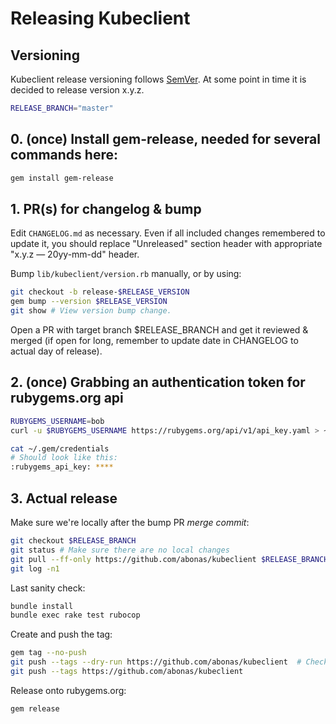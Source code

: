 # Releasing Kubeclient

## Versioning
Kubeclient release versioning follows [SemVer](https://semver.org/).
At some point in time it is decided to release version x.y.z.

```bash
RELEASE_BRANCH="master"
```

## 0. (once) Install gem-release, needed for several commands here:

```bash
gem install gem-release
```

## 1. PR(s) for changelog & bump

Edit `CHANGELOG.md` as necessary.  Even if all included changes remembered to update it, you should replace "Unreleased" section header with appropriate "x.y.z — 20yy-mm-dd" header.

Bump `lib/kubeclient/version.rb` manually, or by using:
```bash
git checkout -b release-$RELEASE_VERSION
gem bump --version $RELEASE_VERSION
git show # View version bump change.
```

Open a PR with target branch $RELEASE_BRANCH and get it reviewed & merged (if open for long, remember to update date in CHANGELOG to actual day of release).

## 2. (once) Grabbing an authentication token for rubygems.org api
```bash
RUBYGEMS_USERNAME=bob
curl -u $RUBYGEMS_USERNAME https://rubygems.org/api/v1/api_key.yaml > ~/.gem/credentials; chmod 0600 ~/.gem/credentials

cat ~/.gem/credentials
# Should look like this:
:rubygems_api_key: ****
```

## 3. Actual release

Make sure we're locally after the bump PR *merge commit*:
```bash
git checkout $RELEASE_BRANCH
git status # Make sure there are no local changes
git pull --ff-only https://github.com/abonas/kubeclient $RELEASE_BRANCH
git log -n1
```

Last sanity check:
```bash
bundle install
bundle exec rake test rubocop
```

Create and push the tag:
```bash
gem tag --no-push
git push --tags --dry-run https://github.com/abonas/kubeclient  # Check for unexpected tags
git push --tags https://github.com/abonas/kubeclient
```

Release onto rubygems.org:
```bash
gem release
```
